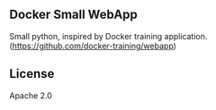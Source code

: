 ## Docker Small WebApp
Small python, inspired by Docker training application. (https://github.com/docker-training/webapp)

## License

Apache 2.0
